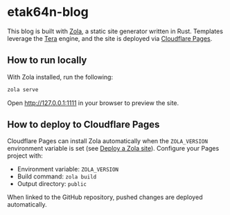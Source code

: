 # etak64n-blog

This blog is built with [Zola](https://www.getzola.org/), a static site generator written in Rust. Templates leverage the [Tera](https://tera.netlify.app/) engine, and the site is deployed via [Cloudflare Pages](https://pages.cloudflare.com/).

## How to run locally
With Zola installed, run the following:

```bash
zola serve
```

Open <http://127.0.0.1:1111> in your browser to preview the site.

## How to deploy to Cloudflare Pages
Cloudflare Pages can install Zola automatically when the `ZOLA_VERSION`
environment variable is set (see [Deploy a Zola site](https://developers.cloudflare.com/pages/framework-guides/deploy-a-zola-site/)). Configure your Pages project with:

- Environment variable: `ZOLA_VERSION`
- Build command: `zola build`
- Output directory: `public`

When linked to the GitHub repository, pushed changes are deployed automatically.
